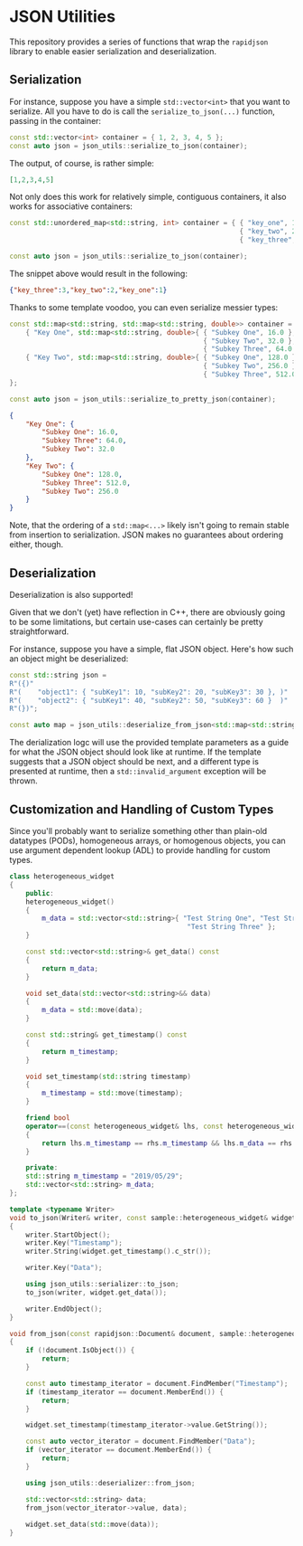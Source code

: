 # JSON Utilities

This repository provides a series of functions that wrap the `rapidjson` library to enable easier serialization and deserialization.

## Serialization

For instance, suppose you have a simple `std::vector<int>` that you want to serialize. All you have to do is call the `serialize_to_json(...)` function, passing in the container:

```C++
const std::vector<int> container = { 1, 2, 3, 4, 5 };
const auto json = json_utils::serialize_to_json(container);
```

The output, of course, is rather simple:

```JSON
[1,2,3,4,5]
```

Not only does this work for relatively simple, contiguous containers, it also works for associative containers:

```C++
const std::unordered_map<std::string, int> container = { { "key_one", 1 },
                                                         { "key_two", 2 },
                                                         { "key_three", 3 } };

const auto json = json_utils::serialize_to_json(container);
```

The snippet above would result in the following:

```JSON
{"key_three":3,"key_two":2,"key_one":1}
```

Thanks to some template voodoo, you can even serialize messier types:

```C++
const std::map<std::string, std::map<std::string, double>> container = {
    { "Key One", std::map<std::string, double>{ { "Subkey One", 16.0 },
                                                { "Subkey Two", 32.0 },
                                                { "Subkey Three", 64.0 } } },
    { "Key Two", std::map<std::string, double>{ { "Subkey One", 128.0 },
                                                { "Subkey Two", 256.0 },
                                                { "Subkey Three", 512.0 } } }
};

const auto json = json_utils::serialize_to_pretty_json(container);
```

```JSON
{
    "Key One": {
        "Subkey One": 16.0,
        "Subkey Three": 64.0,
        "Subkey Two": 32.0
    },
    "Key Two": {
        "Subkey One": 128.0,
        "Subkey Three": 512.0,
        "Subkey Two": 256.0
    }
}
```

Note, that the ordering of a `std::map<...>` likely isn't going to remain stable from insertion to serialization. JSON makes no guarantees about ordering either, though.

## Deserialization

Deserialization is also supported!

Given that we don't (yet) have reflection in C++, there are obviously going to be some limitations, but certain use-cases can certainly be pretty straightforward.

For instance, suppose you have a simple, flat JSON object. Here's how such an object might be deserialized:

```C++
const std::string json =
R"({)"
R"(    "object1": { "subKey1": 10, "subKey2": 20, "subKey3": 30 }, )"
R"(    "object2": { "subKey1": 40, "subKey2": 50, "subKey3": 60 }  )"
R"(})";

const auto map = json_utils::deserialize_from_json<std::map<std::string, int>>(json);
```

The derialization logc will use the provided template parameters as a guide for what the JSON object should look like at runtime. If the template suggests that a JSON object should be next, and a different type is presented at runtime, then a `std::invalid_argument` exception will be thrown.

## Customization and Handling of Custom Types

Since you'll probably want to serialize something other than plain-old datatypes (PODs), homogeneous arrays, or homogenous objects, you can use argument dependent lookup (ADL) to provide handling for custom types.

```C++
class heterogeneous_widget
{
    public:
    heterogeneous_widget()
    {
        m_data = std::vector<std::string>{ "Test String One", "Test String Two",
                                            "Test String Three" };
    }

    const std::vector<std::string>& get_data() const
    {
        return m_data;
    }

    void set_data(std::vector<std::string>&& data)
    {
        m_data = std::move(data);
    }

    const std::string& get_timestamp() const
    {
        return m_timestamp;
    }

    void set_timestamp(std::string timestamp)
    {
        m_timestamp = std::move(timestamp);
    }

    friend bool
    operator==(const heterogeneous_widget& lhs, const heterogeneous_widget& rhs) noexcept
    {
        return lhs.m_timestamp == rhs.m_timestamp && lhs.m_data == rhs.m_data;
    }

    private:
    std::string m_timestamp = "2019/05/29";
    std::vector<std::string> m_data;
};

template <typename Writer>
void to_json(Writer& writer, const sample::heterogeneous_widget& widget)
{
    writer.StartObject();
    writer.Key("Timestamp");
    writer.String(widget.get_timestamp().c_str());

    writer.Key("Data");

    using json_utils::serializer::to_json;
    to_json(writer, widget.get_data());

    writer.EndObject();
}

void from_json(const rapidjson::Document& document, sample::heterogeneous_widget& widget)
{
    if (!document.IsObject()) {
        return;
    }

    const auto timestamp_iterator = document.FindMember("Timestamp");
    if (timestamp_iterator == document.MemberEnd()) {
        return;
    }

    widget.set_timestamp(timestamp_iterator->value.GetString());

    const auto vector_iterator = document.FindMember("Data");
    if (vector_iterator == document.MemberEnd()) {
        return;
    }

    using json_utils::deserializer::from_json;

    std::vector<std::string> data;
    from_json(vector_iterator->value, data);
    
    widget.set_data(std::move(data));
}
```
